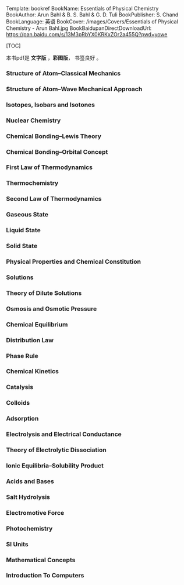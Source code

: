 Template: bookref
BookName: Essentials of Physical Chemistry
BookAuthor: Arun Bahl & B. S. Bahl & G. D. Tuli
BookPublisher: S. Chand
BookLanguage: 英语
BookCover: /images/Covers/Essentials of Physical Chemistry - Arun Bahl.jpg
BookBaidupanDirectDownloadUrl: https://pan.baidu.com/s/13M3pRbYX0KRKxZOr2a455Q?pwd=yowe 


[TOC]

本书pdf是 **文字版** ，**彩图版**， 书签良好 。


### Structure of Atom–Classical Mechanics
### Structure of Atom–Wave Mechanical Approach
### Isotopes, Isobars and Isotones
### Nuclear Chemistry
### Chemical Bonding–Lewis Theory
### Chemical Bonding–Orbital Concept
### First Law of Thermodynamics
### Thermochemistry
### Second Law of Thermodynamics
### Gaseous State
### Liquid State
### Solid State
### Physical Properties and Chemical Constitution
### Solutions
### Theory of Dilute Solutions
### Osmosis and Osmotic Pressure
### Chemical Equilibrium
### Distribution Law
### Phase Rule
### Chemical Kinetics
### Catalysis
### Colloids
### Adsorption
### Electrolysis and Electrical Conductance
### Theory of Electrolytic Dissociation
### Ionic Equilibria–Solubility Product
### Acids and Bases
### Salt Hydrolysis
### Electromotive Force
### Photochemistry
### SI Units
### Mathematical Concepts
### Introduction To Computers

